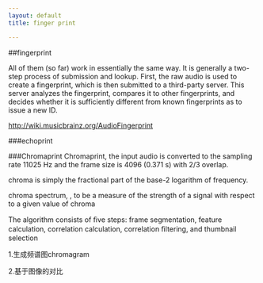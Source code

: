 ```yaml
---
layout: default
title: finger print

---
```

##fingerprint


All of them (so far) work in essentially the same way. It is generally a two-step process of submission and lookup. First, the raw audio is used to create a fingerprint, which is then submitted to a third-party server. This server analyzes the fingerprint, compares it to other fingerprints, and decides whether it is sufficiently different from known fingerprints as to issue a new ID.


http://wiki.musicbrainz.org/AudioFingerprint

###echoprint

###Chromaprint
Chromaprint, the input audio is converted to the sampling rate 11025 Hz and the frame size is 4096 (0.371 s) with 2/3 overlap.

chroma is simply the fractional part of the base-2 logarithm of frequency.

chroma spectrum, , to be a measure of the
strength of a signal with respect to a given value of chroma

The algorithm consists of ﬁve steps: frame segmentation, feature calculation, correlation calculation, correlation ﬁltering, and thumbnail selection

1.生成频谱图chromagram

2.基于图像的对比
